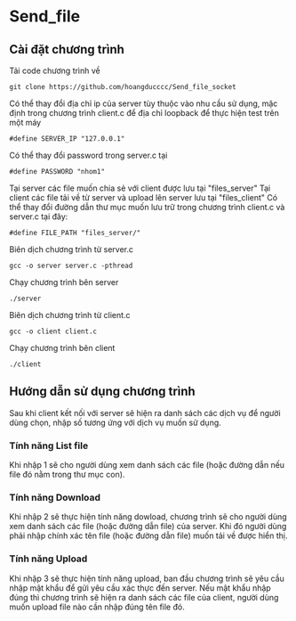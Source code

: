 # Send_file
## Cài đặt chương trình
Tải code chương trình về
```
git clone https://github.com/hoangducccc/Send_file_socket
```
Có thể thay đổi địa chỉ ip của server tùy thuộc vào nhu cầu sử dụng, mặc định trong chương trình client.c để địa chỉ loopback để thực hiện test trên một máy
```
#define SERVER_IP "127.0.0.1"
```
Có thể thay đổi password trong server.c tại 
```
#define PASSWORD "nhom1"
```
Tại server các file muốn chia sẻ với client được lưu tại "files_server"
Tại client các file tải về từ server và upload lên server lưu tại "files_client"
Có thể thay đổi đường dẫn thư mục muốn lưu trữ trong chương trình client.c và server.c tại đây:
```
#define FILE_PATH "files_server/"
```
Biên dịch chương trình từ server.c
```
gcc -o server server.c -pthread
```
Chạy chương trình bên server
```
./server
```
Biên dịch chương trình từ client.c
```
gcc -o client client.c
```
Chạy chương trình bên client
```
./client
```
## Hướng dẫn sử dụng chương trình
Sau khi client kết nối với server sẽ hiện ra danh sách các dịch vụ để người dùng chọn, nhập số tương ứng với dịch vụ muốn sử dụng.
### Tính năng List file
Khi nhập 1 sẽ cho người dùng xem danh sách các file (hoặc đường dẫn nếu file đó nằm trong thư mục con).
### Tính năng Download
Khi nhập 2 sẽ thực hiện tính năng dowload, chương trình sẽ cho người dùng xem danh sách các file (hoặc đường dẫn file) của server. Khi đó người dùng phải nhập chính xác tên file (hoặc đường dẫn file) muốn tải về được hiển thị.
### Tính năng Upload
Khi nhập 3 sẽ thực hiện tính năng upload, ban đầu chương trình sẽ yêu cầu nhập mật khẩu để gửi yêu cầu xác thực đến server. Nếu mật khẩu nhập đúng thì chương trình sẽ hiện ra danh sách các file của client, người dùng muốn upload file nào cần nhập đúng tên file đó.
